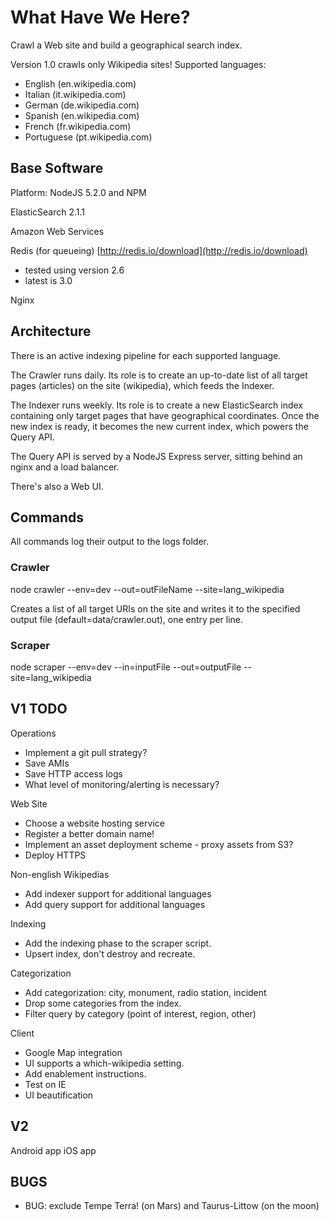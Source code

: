 # What Have We Here? #

Crawl a Web site and build a geographical search index.

Version 1.0 crawls only Wikipedia sites!  Supported languages:

- English (en.wikipedia.com)
- Italian (it.wikipedia.com)
- German (de.wikipedia.com)
- Spanish (en.wikipedia.com)
- French (fr.wikipedia.com)
- Portuguese (pt.wikipedia.com)

## Base Software ##

Platform: NodeJS 5.2.0 and NPM

ElasticSearch 2.1.1

Amazon Web Services

Redis (for queueing)  [http://redis.io/download](http://redis.io/download)
 - tested using version 2.6  
 - latest is 3.0

Nginx

## Architecture ##

There is an active indexing pipeline for each supported language.

The Crawler runs daily.  Its role is to create an up-to-date list of all target pages
(articles) on the site (wikipedia), which feeds the Indexer.

The Indexer runs weekly.  Its role is to create a new ElasticSearch index containing only
target pages that have geographical coordinates.  Once the new index is ready, it 
becomes the new current index, which powers the Query API.

The Query API is served by a NodeJS Express server, sitting behind an nginx and a load 
balancer. 

There's also a Web UI.

## Commands ## 

All commands log their output to the logs folder.

### Crawler ###

  node crawler --env=dev --out=outFileName --site=lang\_wikipedia

Creates a list of all target URIs on the site and writes it to the specified output
file (default=data/crawler.out), one entry per line.

### Scraper ###

  node scraper --env=dev --in=inputFile --out=outputFile --site=lang\_wikipedia

## V1 TODO ##

Operations
- Implement a git pull strategy?
- Save AMIs
- Save HTTP access logs
- What level of monitoring/alerting is necessary?

Web Site
- Choose a website hosting service
- Register a better domain name!
- Implement an asset deployment scheme - proxy assets from S3?
- Deploy HTTPS

Non-english Wikipedias
- Add indexer support for additional languages
- Add query support for additional languages

Indexing
- Add the indexing phase to the scraper script.
- Upsert index, don't destroy and recreate.

Categorization
- Add categorization: city, monument, radio station, incident
- Drop some categories from the index.
- Filter query by category (point of interest, region, other)

Client
- Google Map integration
- UI supports a which-wikipedia setting.
- Add enablement instructions.
- Test on IE
- UI beautification

## V2 ##

Android app
iOS app

## BUGS ##

- BUG: exclude Tempe Terra! (on Mars) and Taurus-Littow (on the moon)

